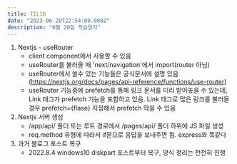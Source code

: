 ```yaml
---
title: TIL16
date: "2023-06-20T22:54:00.000Z"
description: "6월 20일 학습일지"
---
```

1. Nextjs - useRouter    
    - client component에서 사용할 수 있음    
    - useRouter를 불러올 때 'next/navigation'에서 import(router 아님)    
    - useRouter에서 쓸수 있는 기능들은 공식문서에 설명 있음(https://nextjs.org/docs/pages/api-reference/functions/use-router)    
    - useRouter 기능중에 prefetch를 통해 링크 문서를 미리 받아놓을 수 있는데, Link 태그가 prefetch 기능을 포함하고 있음. Link 태그로 많은 링크를 불러올 경우 prefetch={flase} 지정해서 prefetch 막을 수 있음    
2. Nextjs 서버 생성    
    - /app/api/ 폴더 또는 루트 경로에서 /pages/api/ 폴더 하위에 JS 파일 생성    
    - req.method 유형에 따라서 if문으로 응답을 보내주면 됨. express와 똑같다    
3. 과거 블로그 포스트 복구    
    - 2022.8.4 windows10 diskpart 포스트부터 복구, 양식 정리는 천천히 진행